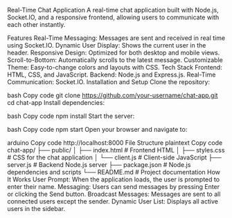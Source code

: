 Real-Time Chat Application
A real-time chat application built with Node.js, Socket.IO, and a responsive frontend, allowing users to communicate with each other instantly.

Features
Real-Time Messaging: Messages are sent and received in real time using Socket.IO.
Dynamic User Display: Shows the current user in the header.
Responsive Design: Optimized for both desktop and mobile views.
Scroll-to-Bottom: Automatically scrolls to the latest message.
Customizable Theme: Easy-to-change colors and layouts with CSS.
Tech Stack
Frontend: HTML, CSS, and JavaScript.
Backend: Node.js and Express.js.
Real-Time Communication: Socket.IO.
Installation and Setup
Clone the repository:

bash
Copy code
git clone https://github.com/your-username/chat-app.git
cd chat-app
Install dependencies:

bash
Copy code
npm install
Start the server:

bash
Copy code
npm start
Open your browser and navigate to:

arduino
Copy code
http://localhost:8000
File Structure
plaintext
Copy code
chat-app/
├── public/
│   ├── index.html       # Frontend HTML
│   ├── styles.css       # CSS for the chat application
│   └── client.js        # Client-side JavaScript
├── server.js            # Backend Node.js server
├── package.json         # Node.js dependencies and scripts
└── README.md            # Project documentation
How It Works
User Prompt: When the application loads, the user is prompted to enter their name.
Messaging: Users can send messages by pressing Enter or clicking the Send button.
Broadcast Messages: Messages are sent to all connected users except the sender.
Dynamic User List: Displays all active users in the sidebar.
